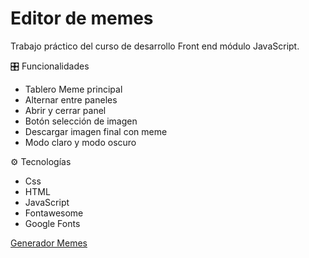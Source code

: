 # Editor de memes

Trabajo práctico del curso de desarrollo Front end módulo JavaScript.

🎛 Funcionalidades
* Tablero Meme principal
* Alternar entre paneles
* Abrir y cerrar panel
* Botón selección de imagen
* Descargar imagen final con meme
* Modo claro y modo oscuro

⚙️ Tecnologías
* Css
* HTML
* JavaScript
* Fontawesome
* Google Fonts

[Generador Memes](https://lmbd92.github.io/Generador-Memes/)
